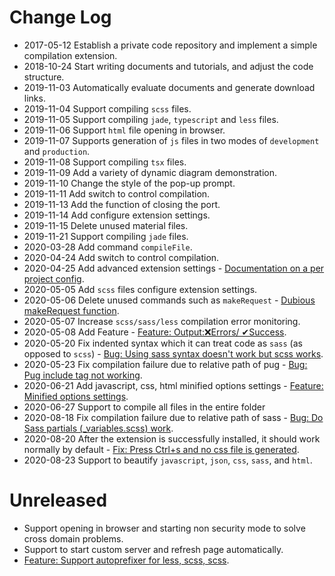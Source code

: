 # Change Log

- 2017-05-12 Establish a private code repository and implement a simple compilation extension.
- 2018-10-24 Start writing documents and tutorials, and adjust the code structure.
- 2019-11-03 Automatically evaluate documents and generate download links.
- 2019-11-04 Support compiling `scss` files.
- 2019-11-05 Support compiling `jade`, `typescript` and `less` files.
- 2019-11-06 Support `html` file opening in browser.
- 2019-11-07 Supports generation of `js` files in two modes of `development` and `production`.
- 2019-11-08 Support compiling `tsx` files.
- 2019-11-09 Add a variety of dynamic diagram demonstration.
- 2019-11-10 Change the style of the pop-up prompt.
- 2019-11-11 Add switch to control compilation.
- 2019-11-13 Add the function of closing the port.
- 2019-11-14 Add configure extension settings.
- 2019-11-15 Delete unused material files.
- 2019-11-21 Support compiling `jade` files.
- 2020-03-28 Add command `compileFile`.
- 2020-04-24 Add switch to control compilation.
- 2020-04-25 Add advanced extension settings - [Documentation on a per project config](https://github.com/Wscats/compile-hero/issues/6).
- 2020-05-05 Add `scss` files configure extension settings.
- 2020-05-06 Delete unused commands such as `makeRequest` - [Dubious makeRequest function](https://github.com/Wscats/compile-hero/issues/9).
- 2020-05-07 Increase `scss/sass/less` compilation error monitoring.
- 2020-05-08 Add Feature - [Feature: Output:❌Errors/ ✔Success](https://github.com/Wscats/compile-hero/issues/15).
- 2020-05-20 Fix indented syntax which it can treat code as `sass` (as opposed to `scss`) - [Bug: Using sass syntax doesn't work but scss works](https://github.com/Wscats/compile-hero/issues/17).
- 2020-05-23 Fix compilation failure due to relative path of pug - [Bug: Pug include tag not working](https://github.com/Wscats/compile-hero/issues/19).
- 2020-06-21 Add javascript, css, html minified options settings - [Feature: Minified options settings](https://github.com/Wscats/compile-hero/issues/13).
- 2020-06-27 Support to compile all files in the entire folder
- 2020-08-18 Fix compilation failure due to relative path of sass - [Bug: Do Sass partials (_variables.scss) work](https://github.com/Wscats/compile-hero/issues/38).
- 2020-08-20 After the extension is successfully installed, it should work normally by default - [Fix: Press Ctrl+s and no css file is generated](https://github.com/Wscats/compile-hero/issues/36).
- 2020-08-23 Support to beautify `javascript`, `json`, `css`, `sass`, and `html`.

# Unreleased

- Support opening in browser and starting non security mode to solve cross domain problems.
- Support to start custom server and refresh page automatically.
- [Feature: Support autoprefixer for less, scss, scss](https://github.com/Wscats/compile-hero/issues/14).
